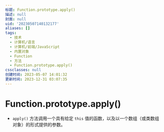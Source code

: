 ```yaml
---
标题: Function.prototype.apply()
描述: null
封面: null
uid: '20230507140132177'
aliases: []
tags:
  - 技术
  - 计算机/语言
  - 计算机/前端/JavaScript
  - 内置对象
  - Function
  - 方法
  - Function.prototype.apply()
cssclasses: null
创建时间: 2023-05-07 14:01:32
更新时间: 2023-12-31 03:07:35
---
```


# Function.prototype.apply()

- `apply()` 方法调用一个具有给定 `this` 值的函数，以及以一个数组（或类数组对象）的形式提供的参数。
